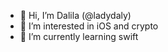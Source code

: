 - 👋 Hi, I’m Dalila (@ladydaly)
- 👀 I’m interested in iOS and crypto
- 🌱 I’m currently learning swift

<!---
ladydaly/ladydaly is a ✨ special ✨ repository because its `README.md` (this file) appears on your GitHub profile.
You can click the Preview link to take a look at your changes.
--->
